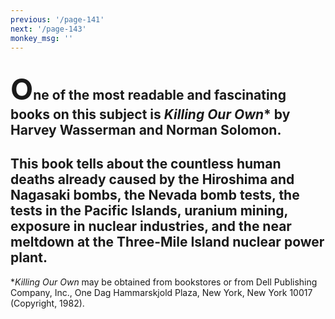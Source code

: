 ```yaml
---
previous: '/page-141'
next: '/page-143'
monkey_msg: ''
---
```


## <span style="font-size:47px;">O</span>ne of the most readable and fascinating books on this subject is _Killing Our Own_* by Harvey Wasserman and Norman Solomon.
## This book tells about the countless human deaths already caused by the Hiroshima and Nagasaki bombs, the Nevada bomb tests, the tests in the Pacific Islands, uranium mining, exposure in nuclear industries, and the near meltdown at the Three-Mile Island nuclear power plant.
*_Killing Our Own_ may be obtained from bookstores or from Dell Publishing Company, Inc., One Dag Hammarskjold Plaza, New York, New York 10017 (Copyright, 1982).
